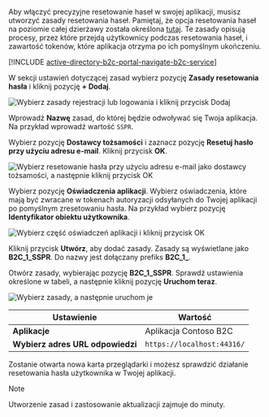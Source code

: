 Aby włączyć precyzyjne resetowanie haseł w swojej aplikacji, musisz utworzyć zasady resetowania haseł. Pamiętaj, że opcja resetowania haseł na poziomie całej dzierżawy została określona [tutaj](../articles/active-directory-b2c/active-directory-b2c-reference-sspr.md). Te zasady opisują procesy, przez które przejdą użytkownicy podczas resetowania haseł, i zawartość tokenów, które aplikacja otrzyma po ich pomyślnym ukończeniu.

[!INCLUDE [active-directory-b2c-portal-navigate-b2c-service](active-directory-b2c-portal-navigate-b2c-service.md)]

W sekcji ustawień dotyczącej zasad wybierz pozycję **Zasady resetowania hasła** i kliknij pozycję **+ Dodaj**.

![Wybierz zasady rejestracji lub logowania i kliknij przycisk Dodaj](media/active-directory-b2c-create-password-reset-policy/add-b2c-password-reset-policy.png)

Wprowadź **Nazwę** zasad, do której będzie odwoływać się Twoja aplikacja. Na przykład wprowadź wartość `SSPR`.

Wybierz pozycję **Dostawcy tożsamości** i zaznacz pozycję **Resetuj hasło przy użyciu adresu e-mail**. Kliknij przycisk **OK**.

![Wybierz resetowanie hasła przy użyciu adresu e-mail jako dostawcy tożsamości, a następnie kliknij przycisk OK](media/active-directory-b2c-create-password-reset-policy/add-b2c-password-reset-identity-providers.png)

Wybierz pozycję **Oświadczenia aplikacji**. Wybierz oświadczenia, które mają być zwracane w tokenach autoryzacji odsyłanych do Twojej aplikacji po pomyślnym zresetowaniu hasła. Na przykład wybierz pozycję **Identyfikator obiektu użytkownika**.

![Wybierz część oświadczeń aplikacji i kliknij przycisk OK](media/active-directory-b2c-create-password-reset-policy/add-b2c-password-reset-application-claims.png)

Kliknij przycisk **Utwórz**, aby dodać zasady. Zasady są wyświetlane jako **B2C_1_SSPR**. Do nazwy jest dołączany prefiks **B2C_1_**.

Otwórz zasady, wybierając pozycję **B2C_1_SSPR**. Sprawdź ustawienia określone w tabeli, a następnie kliknij pozycję **Uruchom teraz**.

![Wybierz zasady, a następnie uruchom je](media/active-directory-b2c-create-password-reset-policy/run-b2c-password-reset-policy.png)

| Ustawienie      | Wartość  |
| ------------ | ------ |
| **Aplikacje** | Aplikacja Contoso B2C |
| **Wybierz adres URL odpowiedzi** | `https://localhost:44316/` |

Zostanie otwarta nowa karta przeglądarki i możesz sprawdzić działanie resetowania hasła użytkownika w Twojej aplikacji.

> [!NOTE]
> Utworzenie zasad i zastosowanie aktualizacji zajmuje do minuty.
>
